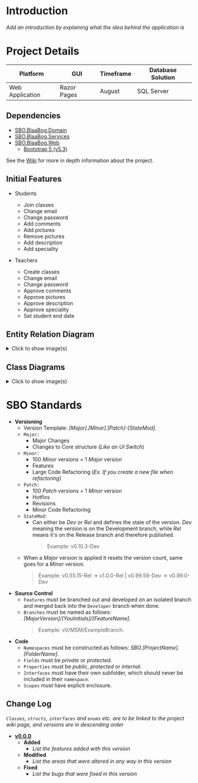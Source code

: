 # Introduction
_Add an introduction by explaining what the idea behind the application is_

# Project Details
| Platform | GUI | Timeframe | Database Solution |
|----------|-----|-----------|-------------------|
| Web Application  | Razor Pages | August | SQL Server |

## Dependencies
- [SBO.BlaaBog.Domain]()
- [SBO.BlaaBog.Services]()
- [SBO.BlaaBog.Web]()
    - [Bootstrap 5 (v5.3)](https://getbootstrap.com/docs/5.3/)

See the [Wiki]() for more in depth information about the project.

## Initial Features
- Students
    - Join classes
    - Change email
    - Change password
    - Add comments
    - Add pictures
    - Remove pictures
    - Add description
    - Add speciality

- Teachers
    - Create classes
    - Change email
    - Change password
    - Approve comments
    - Approve pictures
    - Approve description
    - Approve speciality
    - Set student end date

## Entity Relation Diagram
<details><summary>Click to show image(s)</summary>
<!-- ![image](**Insert-Image**) -->
Coming soon™
</details>

## Class Diagrams
<details><summary>Click to show image(s)</summary>
<!-- ![image](**Insert-Image**) -->
Coming soon™
</details>


# SBO Standards
- **Versioning**
  - Version Template: _[_Major_].[_Minor_].[_Patch_]-[StateMod]_.
  - `Major:`
    - Major Changes
    - Changes to Core structure (_Like an UI Switch_)
  - `Minor:`
    - 100 _Minor_ versions = 1 _Major_ version
    - Features
    - Large Code Refactoring (_Ex. If you create a new file when refactoring_)
  - `Patch:`
    - 100 _Patch_ versions = 1 _Minor_ version
    - Hotfixs
    - Revisions
    - Minor Code Refactoring
  - `StateMod:`
    - Can either be _Dev_ or _Rel_ and defines the state of the version. _Dev_ meaning the version is on the Development branch, while _Rel_ means it's on the Release branch and therefore published.
      > Example: v0.10.3-Dev
  - When a _Major_ version is applied it resets the version count, same goes for a _Minor_ version.
      > Example: v0.55.15-Rel -> v1.0.0-Rel | v0.99.56-Dev -> v0.99.0-Dev
- **Source Control**
    - `Features` must be branched out and developed on an isolated branch and merged back into the `Developer` branch when done.
    - `Branches` must be named as follows: *[MajorVersion]/[YouInitials]/[FeatureName]*.
      > Example: v0/MSM/ExampleBranch.
- **Code**
  - `Namespaces` must be constructed as follows: _SBO.[ProjectName].[FolderName]_.
  - `Fields` must be _private_ or _protected_.
  - `Properties` must be _public_, _protected_ or _internal_.
  - `Interfaces` must have their own subfolder, which should never be included in their `namespace`.
  - `Scopes` must have explicit enclosure.

## Change Log
_`Classes`, `structs`, `interfaces` and `enums` etc. are to be linked to the project wiki page, and versions are in descending order_
 - **[v0.0.0]()**
   - **Added**
     - _List the features added with this version_
   - **Modified**
     - _List the areas that were altered in any way in this version_
   - **Fixed**
     - _List the bugs that were fixed in this version_
